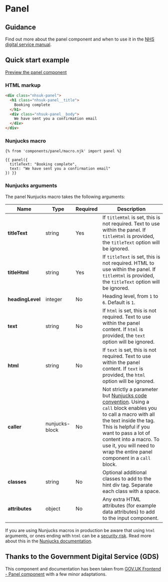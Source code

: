 # Panel

## Guidance

Find out more about the panel component and when to use it in the [NHS digital service manual](https://service-manual.nhs.uk/design-system/components/panel).

## Quick start example

[Preview the panel component](https://nhsuk.github.io/nhsuk-frontend/components/panel/index.html)

### HTML markup

```html
<div class="nhsuk-panel">
  <h1 class="nhsuk-panel__title">
    Booking complete
  </h1>
  <div class="nhsuk-panel__body">
    We have sent you a confirmation email
  </div>
</div>
```

### Nunjucks macro

```nunjucks
{% from 'components/panel/macro.njk' import panel %}

{{ panel({
  titleText: "Booking complete",
  text: "We have sent you a confirmation email"
}) }}
```

### Nunjucks arguments

The panel Nunjucks macro takes the following arguments:

| Name             | Type           | Required | Description                                                                                                                                                                                                                                                                                                                                            |
| ---------------- | -------------- | -------- | ------------------------------------------------------------------------------------------------------------------------------------------------------------------------------------------------------------------------------------------------------------------------------------------------------------------------------------------------------ |
| **titleText**    | string         | Yes      | If `titleHtml` is set, this is not required. Text to use within the panel. If `titleHtml` is provided, the `titleText` option will be ignored.                                                                                                                                                                                                         |
| **titleHtml**    | string         | Yes      | If `titleText` is set, this is not required. HTML to use within the panel. If `titleHtml` is provided, the `titleText` option will be ignored.                                                                                                                                                                                                         |
| **headingLevel** | integer        | No       | Heading level, from `1` to `6`. Default is `1`.                                                                                                                                                                                                                                                                                                        |
| **text**         | string         | No       | If `html` is set, this is not required. Text to use within the panel content. If `html` is provided, the `text` option will be ignored.                                                                                                                                                                                                                |
| **html**         | string         | No       | If `text` is set, this is not required. Text to use within the panel content. If `text` is provided, the `html` option will be ignored.                                                                                                                                                                                                                |
| **caller**       | nunjucks-block | No       | Not strictly a parameter but [Nunjucks code convention](https://mozilla.github.io/nunjucks/templating.html#call). Using a `call` block enables you to call a macro with all the text inside the tag. This is helpful if you want to pass a lot of content into a macro. To use it, you will need to wrap the entire panel component in a `call` block. |
| **classes**      | string         | No       | Optional additional classes to add to the hint div tag. Separate each class with a space.                                                                                                                                                                                                                                                              |
| **attributes**   | object         | No       | Any extra HTML attributes (for example data attributes) to add to the input component.                                                                                                                                                                                                                                                                 |

If you are using Nunjucks macros in production be aware that using `html` arguments, or ones ending with `html` can be a [security risk](https://developer.mozilla.org/en-US/docs/Glossary/Cross-site_scripting). Read more about this in the [Nunjucks documentation](https://mozilla.github.io/nunjucks/api.html#user-defined-templates-warning).

## Thanks to the Government Digital Service (GDS)

This component and documentation has been taken from [GOV.UK Frontend - Panel component](https://github.com/alphagov/govuk-frontend/tree/main/packages/govuk-frontend/src/govuk/components/panel) with a few minor adaptations.

